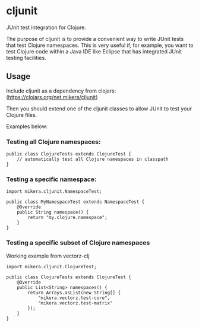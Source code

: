 # cljunit


JUnit test integration for Clojure.

The purpose of cljunit is to provide a convenient way to write JUnit tests that test Clojure namespaces. This is
very useful if, for example, you want to test Clojure code within a Java IDE like Eclipse that has integrated
JUnit testing facilities.

## Usage

Include cljunit as a dependency from clojars: (https://clojars.org/net.mikera/cljunit)

Then you should extend one of the cljunit classes to allow JUnit to test your Clojure files.

Examples below:

### Testing all Clojure namespaces:    

    public class ClojureTests extends ClojureTest {
    	// automatically test all Clojure namespaces in classpath
    }
    

### Testing a specific namespace:

    import mikera.cljunit.NamespaceTest;
    
    public class MyNamespaceTest extends NamespaceTest {
    	@Override
    	public String namespace() {
    		return "my.clojure.namespace";
    	}
    }

### Testing a specific subset of Clojure namespaces

Working example from vectorz-clj

    import mikera.cljunit.ClojureTest;
    
    public class ClojureTests extends ClojureTest {
    	@Override
    	public List<String> namespaces() {
    		return Arrays.asList(new String[] {
    			"mikera.vectorz.test-core",
    			"mikera.vectorz.test-matrix"			
    		});
    	}
    }
